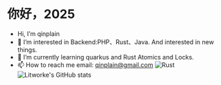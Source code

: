 # 你好，2025

-  Hi, I’m qinplain
-  👀 I’m interested in Backend:PHP、Rust、Java. And interested in new things.
-  🌱 I’m currently learning quarkus and Rust Atomics and Locks.
- 📫 How to reach me  email: qinplain@gmail.com
![Rust](https://img.shields.io/badge/Rust-ff9972?style=flat&logo=Rustdotjs&logoColor=white)
![Litworke's GitHub stats](https://github-readme-stats.vercel.app/api?username=TOP-OWN)
